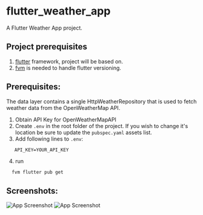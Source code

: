 # flutter_weather_app

A Flutter Weather App project.

## Project prerequisites

1. [flutter](https://docs.flutter.dev/get-started/install/macos/mobile-ios) framework, project will
   be based on.
2. [fvm](https://fvm.app/documentation/getting-started/installation) is needed to handle flutter
   versioning.

## Prerequisites:

The data layer contains a single HttpWeatherRepository that is used to fetch weather data from the
OpenWeatherMap API.

1. Obtain API Key for OpenWeatherMapAPI
2. Create `.env` in the root folder of the project. If you wish to change it's location be sure to
   update the `pubspec.yaml` assets list.
3. Add following lines to `.env`:

```
   API_KEY=YOUR_API_KEY
```

4. run

```bash
  fvm flutter pub get
```

## Screenshots:

![App Screenshot](assets/S1.jpg)
![App Screenshot](assets/S2.jpg)